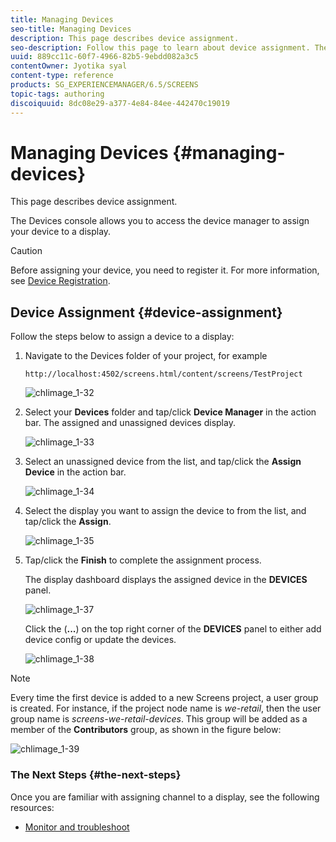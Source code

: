 ```yaml
---
title: Managing Devices
seo-title: Managing Devices
description: This page describes device assignment.
seo-description: Follow this page to learn about device assignment. The Devices console allows you to access the device manager to assign your device to a display.
uuid: 889cc11c-60f7-4966-82b5-9ebdd082a3c5
contentOwner: Jyotika syal
content-type: reference
products: SG_EXPERIENCEMANAGER/6.5/SCREENS
topic-tags: authoring
discoiquuid: 8dc08e29-a377-4e84-84ee-442470c19019
---
```


# Managing Devices {#managing-devices}

This page describes device assignment.

The Devices console allows you to access the device manager to assign your device to a display.

>[!CAUTION]
>
>Before assigning your device, you need to register it. For more information, see [Device Registration](device-registration.md).

## Device Assignment {#device-assignment}

Follow the steps below to assign a device to a display:

1. Navigate to the Devices folder of your project, for example

   `http://localhost:4502/screens.html/content/screens/TestProject`

   ![chlimage_1-32](assets/chlimage_1-32.png)

1. Select your **Devices** folder and tap/click **Device Manager** in the action bar. The assigned and unassigned devices display.

   ![chlimage_1-33](assets/chlimage_1-33.png)

1. Select an unassigned device from the list, and tap/click the **Assign Device** in the action bar.

   ![chlimage_1-34](assets/chlimage_1-34.png)

1. Select the display you want to assign the device to from the list, and tap/click the **Assign**.

   ![chlimage_1-35](assets/chlimage_1-35.png)

1. Tap/click the **Finish** to complete the assignment process.


   The display dashboard displays the assigned device in the **DEVICES** panel.

   ![chlimage_1-37](assets/chlimage_1-37.png)

   Click the (**...**) on the top right corner of the **DEVICES** panel to either add device config or update the devices.

   ![chlimage_1-38](assets/chlimage_1-38.png)

>[!NOTE]
>
>Every time the first device is added to a new Screens project, a user group is created.
>For instance, if the project node name is *we-retail*, then the user group name is *screens-we-retail-devices*.
>This group will be added as a member of the **Contributors** group, as shown in the figure below:

![chlimage_1-39](assets/chlimage_1-39.png)

### The Next Steps {#the-next-steps}

Once you are familiar with assigning channel to a display, see the following resources:

* [Monitor and troubleshoot](monitoring-screens.md)

